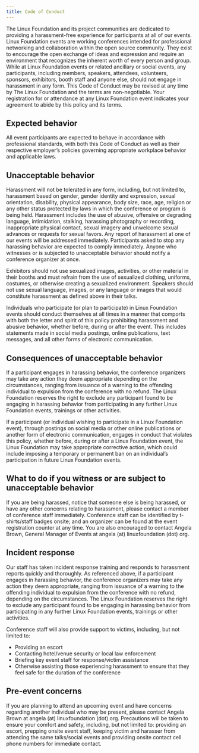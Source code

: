 ```yaml
---
title: Code of Conduct
---
```


The Linux Foundation and its project communities are dedicated to providing a harassment-free experience for participants at all of our events. Linux Foundation events are working conferences intended for professional networking and collaboration within the open source community. They exist to encourage the open exchange of ideas and expression and require an environment that recognizes the inherent worth of every person and group. While at Linux Foundation events or related ancillary or social events, any participants, including members, speakers, attendees, volunteers, sponsors, exhibitors, booth staff and anyone else, should not engage in harassment in any form.
This Code of Conduct may be revised at any time by The Linux Foundation and the terms are non-negotiable. Your registration for or attendance at any Linux Foundation event indicates your agreement to abide by this policy and its terms.

## Expected behavior

All event participants are expected to behave in accordance with professional standards, with both this Code of Conduct as well as their respective employer’s policies governing appropriate workplace behavior and applicable laws.

## Unacceptable behavior

Harassment will not be tolerated in any form, including, but not limited to, harassment based on gender, gender identity and expression, sexual orientation, disability, physical appearance, body size, race, age, religion or any other status protected by laws in which the conference or program is being held. Harassment includes the use of abusive, offensive or degrading language, intimidation, stalking, harassing photography or recording, inappropriate physical contact, sexual imagery and unwelcome sexual advances or requests for sexual favors. Any report of harassment at one of our events will be addressed immediately. Participants asked to stop any harassing behavior are expected to comply immediately. Anyone who witnesses or is subjected to unacceptable behavior should notify a conference organizer at once.

Exhibitors should not use sexualized images, activities, or other material in their booths and must refrain from the use of sexualized clothing, uniforms, costumes, or otherwise creating a sexualized environment. Speakers should not use sexual language, images, or any language or images that would constitute harassment as defined above in their talks.

Individuals who participate (or plan to participate) in Linux Foundation events should conduct themselves at all times in a manner that comports with both the letter and spirit of this policy prohibiting harassment and abusive behavior, whether before, during or after the event. This includes statements made in social media postings, online publications, text messages, and all other forms of electronic communication.

## Consequences of unacceptable behavior

If a participant engages in harassing behavior, the conference organizers may take any action they deem appropriate depending on the circumstances, ranging from issuance of a warning to the offending individual to expulsion from the conference with no refund. The Linux Foundation reserves the right to exclude any participant found to be engaging in harassing behavior from participating in any further Linux Foundation events, trainings or other activities.

If a participant (or individual wishing to participate in a Linux Foundation event), through postings on social media or other online publications or another form of electronic communication, engages in conduct that violates this policy, whether before, during or after a Linux Foundation event, the Linux Foundation may take appropriate corrective action, which could include imposing a temporary or permanent ban on an individual’s participation in future Linux Foundation events.

## What to do if you witness or are subject to unacceptable behavior

If you are being harassed, notice that someone else is being harassed, or have any other concerns relating to harassment, please contact a member of conference staff immediately. Conference staff can be identified by t-shirts/staff badges onsite; and an organizer can be found at the event registration counter at any time. You are also encouraged to contact Angela Brown, General Manager of Events at angela (at) linuxfoundation (dot) org.

## Incident response

Our staff has taken incident response training and responds to harassment reports quickly and thoroughly. As referenced above, if a participant engages in harassing behavior, the conference organizers may take any action they deem appropriate, ranging from issuance of a warning to the offending individual to expulsion from the conference with no refund, depending on the circumstances. The Linux Foundation reserves the right to exclude any participant found to be engaging in harassing behavior from participating in any further Linux Foundation events, trainings or other activities.

Conference staff will also provide support to victims, including, but not limited to:

* Providing an escort
* Contacting hotel/venue security or local law enforcement
* Briefing key event staff for response/victim assistance
* Otherwise assisting those experiencing harassment to ensure that they feel safe for the duration of the conference

## Pre-event concerns

If you are planning to attend an upcoming event and have concerns regarding another individual who may be present, please contact Angela Brown at angela (at) linuxfoundation (dot) org. Precautions will be taken to ensure your comfort and safety, including, but not limited to: providing an escort, prepping onsite event staff, keeping victim and harasser from attending the same talks/social events and providing onsite contact cell phone numbers for immediate contact.
